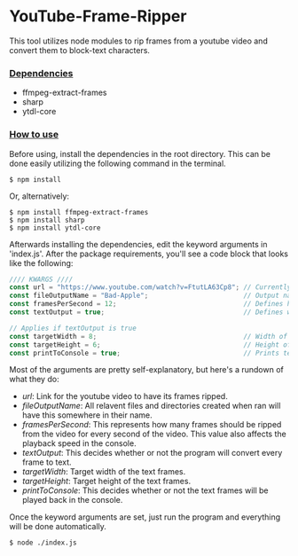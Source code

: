 # YouTube-Frame-Ripper
This tool utilizes node modules to rip frames from a youtube video and convert them to block-text characters. 

### <ins>Dependencies</ins>
- ffmpeg-extract-frames
- sharp
- ytdl-core

### <ins>How to use</ins>
Before using, install the dependencies in the root directory. This can be done easily utilizing the following command in the terminal.

```shell
$ npm install
```
Or, alternatively:
```shell
$ npm install ffmpeg-extract-frames
$ npm install sharp
$ npm install ytdl-core
```

Afterwards installing the dependencies, edit the keyword arguments in 'index.js'. After the package requirements, you'll see a code block that looks like the following:

```javascript
//// KWARGS ////
const url = "https://www.youtube.com/watch?v=FtutLA63Cp8"; // Currently only works with youtube links.
const fileOutputName = "Bad-Apple";                        // Output name to be appended to all relevant file names.
const framesPerSecond = 12;                                // Defines how many frames should be converted per second of the video. Enter 0 to be the fps of the video.
const textOutput = true;                                   // Defines whether frames will be converted to text.

// Applies if textOutput is true
const targetWidth = 8;                                     // Width of final frame.
const targetHeight = 6;                                    // Height of final frame.
const printToConsole = true;                               // Prints text frames to the console as an animation. Playback speed will be framesPerSecond. If set to 0 or less, default will be 24.
```

Most of the arguments are pretty self-explanatory, but here's a rundown of what they do:
- *url*: Link for the youtube video to have its frames ripped.
- *fileOutputName*: All relavent files and directories created when ran will have this somewhere in their name.
- *framesPerSecond*: This represents how many frames should be ripped from the video for every second of the video. This value also affects the playback speed in the console.
- *textOutput*: This decides whether or not the program will convert every frame to text.
- *targetWidth*: Target width of the text frames.
- *targetHeight*: Target height of the text frames.
- *printToConsole*: This decides whether or not the text frames will be played back in the console.

Once the keyword arguments are set, just run the program and everything will be done automatically. 

```shell
$ node ./index.js
```